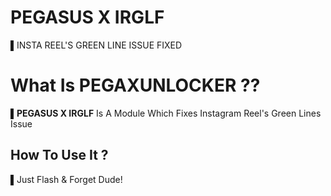 # PEGASUS X IRGLF
▌INSTA REEL'S GREEN LINE ISSUE FIXED

# What Is PEGAXUNLOCKER ??

▌**PEGASUS X IRGLF** Is A Module Which Fixes Instagram Reel's Green Lines Issue

## How To Use It ?
▌Just Flash & Forget Dude!
